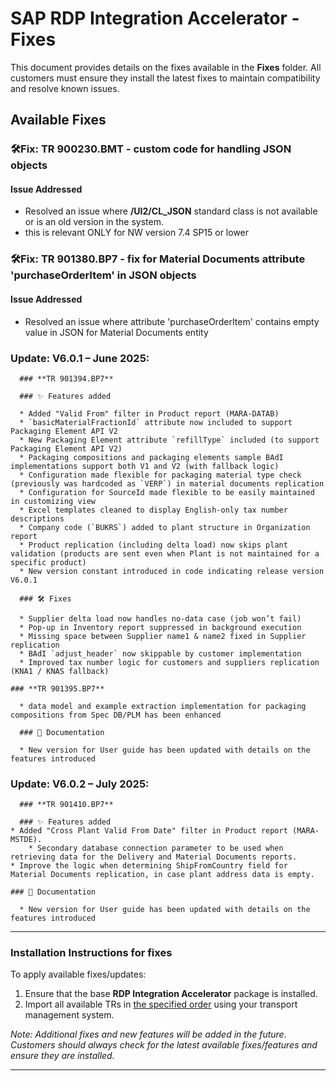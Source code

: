 # SAP RDP Integration Accelerator - Fixes

This document provides details on the fixes available in the **Fixes** folder. All customers must ensure they install the latest fixes to maintain compatibility and resolve known issues.

## **Available Fixes**

### 🛠**Fix: TR 900230.BMT - custom code for handling JSON objects**
#### **Issue Addressed**
- Resolved an issue where **/UI2/CL_JSON** standard class is not available or is an old version in the system. 
- this is relevant ONLY for NW version 7.4 SP15 or lower

### 🛠**Fix: TR 901380.BP7 - fix for Material Documents attribute 'purchaseOrderItem' in JSON objects**
#### **Issue Addressed**
- Resolved an issue where attribute 'purchaseOrderItem' contains empty value in JSON for Material Documents entity

### **Update: V6.0.1 – June 2025**: 

      ### **TR 901394.BP7** 

      ### ✨ Features added
      
      * Added "Valid From" filter in Product report (MARA-DATAB)
      * `basicMaterialFractionId` attribute now included to support Packaging Element API V2
      * New Packaging Element attribute `refillType` included (to support Packaging Element API V2)
      * Packaging compositions and packaging elements sample BAdI implementations support both V1 and V2 (with fallback logic)
      * Configuration made flexible for packaging material type check (previously was hardcoded as `VERP`) in material documents replication
      * Configuration for SourceId made flexible to be easily maintained in customizing view
      * Excel templates cleaned to display English-only tax number descriptions
      * Company code (`BUKRS`) added to plant structure in Organization report
      * Product replication (including delta load) now skips plant validation (products are sent even when Plant is not maintained for a specific product)
      * New version constant introduced in code indicating release version V6.0.1
           
      ### 🛠 Fixes
      
      * Supplier delta load now handles no-data case (job won’t fail)
      * Pop-up in Inventory report suppressed in background execution
      * Missing space between Supplier name1 & name2 fixed in Supplier replication
      * BAdI `adjust_header` now skippable by customer implementation
      * Improved tax number logic for customers and suppliers replication (KNA1 / KNAS fallback)
           
 	### **TR 901395.BP7**
      
      * data model and example extraction implementation for packaging compositions from Spec DB/PLM has been enhanced       

      ### 📘 Documentation
      
      * New version for User guide has been updated with details on the features introduced  
      
### **Update: V6.0.2 – July 2025**: 

      ### **TR 901410.BP7** 

      ### ✨ Features added
	* Added "Cross Plant Valid From Date" filter in Product report (MARA-MSTDE).  
      	* Secondary database connection parameter to be used when retrieving data for the Delivery and Material Documents reports.
	* Improve the logic when determining ShipFromCountry field for Material Documents replication, in case plant address data is empty.  

	### 📘 Documentation
      
      * New version for User guide has been updated with details on the features introduced

---
### **Installation Instructions for fixes**
To apply available fixes/updates:
1. Ensure that the base **RDP Integration Accelerator** package is installed.
2. Import all available TRs in [the specified order](/rdp-abap-technical-objects#apply-fixes-mandatory-for-all-installations) using your transport management system.


_Note: Additional fixes and new features will be added in the future. Customers should always check for the latest available fixes/features and ensure they are installed._

---


